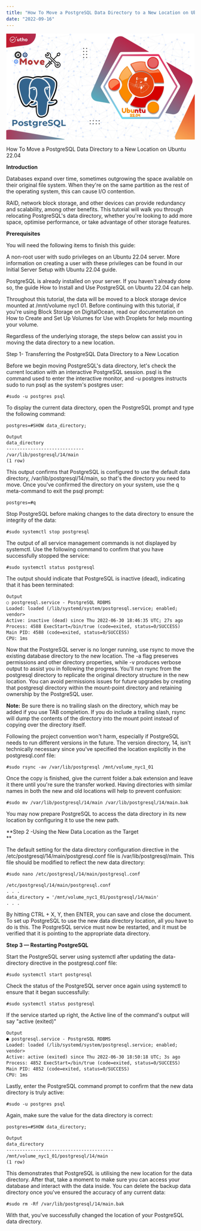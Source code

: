 ```yaml
---
title: "How To Move a PostgreSQL Data Directory to a New Location on Ubuntu 22.04"
date: "2022-09-16"
---
```


![](images/How-To-Move-a-PostgreSQL-Data-Directory-to-a-New-Location-on-Ubuntu-22.04_utho.jpg)

How To Move a PostgreSQL Data Directory to a New Location on Ubuntu 22.04

**Introduction**

Databases expand over time, sometimes outgrowing the space available on their original file system. When they're on the same partition as the rest of the operating system, this can cause I/O contention.

RAID, network block storage, and other devices can provide redundancy and scalability, among other benefits. This tutorial will walk you through relocating PostgreSQL's data directory, whether you're looking to add more space, optimise performance, or take advantage of other storage features.

**Prerequisites**

You will need the following items to finish this guide:

A non-root user with sudo privileges on an Ubuntu 22.04 server. More information on creating a user with these privileges can be found in our Initial Server Setup with Ubuntu 22.04 guide.

PostgreSQL is already installed on your server. If you haven't already done so, the guide How to Install and Use PostgreSQL on Ubuntu 22.04 can help.

Throughout this tutorial, the data will be moved to a block storage device mounted at /mnt/volume nyc1 01. Before continuing with this tutorial, if you're using Block Storage on DigitalOcean, read our documentation on How to Create and Set Up Volumes for Use with Droplets for help mounting your volume.

Regardless of the underlying storage, the steps below can assist you in moving the data directory to a new location.

Step 1- Transferring the PostgreSQL Data Directory to a New Location

Before we begin moving PostgreSQL's data directory, let's check the current location with an interactive PostgreSQL session. psql is the command used to enter the interactive monitor, and -u postgres instructs sudo to run psql as the system's postgres user:

```
#sudo -u postgres psql
```

To display the current data directory, open the PostgreSQL prompt and type the following command:

```
postgres=#SHOW data_directory;
```

```
Output  
data_directory  
----------------------------- 
/var/lib/postgresql/14/main  
(1 row)
```

This output confirms that PostgreSQL is configured to use the default data directory, /var/lib/postgresql/14/main, so that's the directory you need to move. Once you've confirmed the directory on your system, use the q meta-command to exit the psql prompt:

```
postgres=#q
```

Stop PostgreSQL before making changes to the data directory to ensure the integrity of the data:

```
#sudo systemctl stop postgresql
```

The output of all service management commands is not displayed by systemctl. Use the following command to confirm that you have successfully stopped the service:

```
#sudo systemctl status postgresql
```

The output should indicate that PostgreSQL is inactive (dead), indicating that it has been terminated:

```
Output  
○ postgresql.service - PostgreSQL RDBMS  
Loaded: loaded (/lib/systemd/system/postgresql.service; enabled; vendor>  
Active: inactive (dead) since Thu 2022-06-30 18:46:35 UTC; 27s ago  
Process: 4588 ExecStart=/bin/true (code=exited, status=0/SUCCESS)  
Main PID: 4588 (code=exited, status=0/SUCCESS)  
CPU: 1ms
```

Now that the PostgreSQL server is no longer running, use rsync to move the existing database directory to the new location. The -a flag preserves permissions and other directory properties, while -v produces verbose output to assist you in following the progress. You'll run rsync from the postgresql directory to replicate the original directory structure in the new location. You can avoid permissions issues for future upgrades by creating that postgresql directory within the mount-point directory and retaining ownership by the PostgreSQL user.

**Note:** Be sure there is no trailing slash on the directory, which may be added if you use TAB completion. If you do include a trailing slash, rsync will dump the contents of the directory into the mount point instead of copying over the directory itself.

Following the project convention won't harm, especially if PostgreSQL needs to run different versions in the future. The version directory, 14, isn't technically necessary since you've specified the location explicitly in the postgresql.conf file:

```
#sudo rsync -av /var/lib/postgresql /mnt/volume_nyc1_01
```

Once the copy is finished, give the current folder a.bak extension and leave it there until you're sure the transfer worked. Having directories with similar names in both the new and old locations will help to prevent confusion:

```
#sudo mv /var/lib/postgresql/14/main /var/lib/postgresql/14/main.bak
```

You may now prepare PostgreSQL to access the data directory in its new location by configuring it to use the new path.

**Step 2 -Using the New Data Location as the Target  
**

The default setting for the data directory configuration directive in the /etc/postgresql/14/main/postgresql.conf file is /var/lib/postgresql/main. This file should be modified to reflect the new data directory:

```
#sudo nano /etc/postgresql/14/main/postgresql.conf
```

```
/etc/postgresql/14/main/postgresql.conf  
. . .  
data_directory = '/mnt/volume_nyc1_01/postgresql/14/main'  
. . .
```

By hitting CTRL + X, Y, then ENTER, you can save and close the document. To set up PostgreSQL to use the new data directory location, all you have to do is this. The PostgreSQL service must now be restarted, and it must be verified that it is pointing to the appropriate data directory.

**Step 3 — Restarting PostgreSQL**

Start the PostgreSQL server using systemctl after updating the data-directory directive in the postgresql.conf file:

```
#sudo systemctl start postgresql
```

Check the status of the PostgreSQL server once again using systemctl to ensure that it began successfully:

```
#sudo systemctl status postgresql
```

If the service started up right, the Active line of the command's output will say "active (exited)"

```
Output  
● postgresql.service - PostgreSQL RDBMS  
Loaded: loaded (/lib/systemd/system/postgresql.service; enabled; vendor>  
Active: active (exited) since Thu 2022-06-30 18:50:18 UTC; 3s ago  
Process: 4852 ExecStart=/bin/true (code=exited, status=0/SUCCESS)  
Main PID: 4852 (code=exited, status=0/SUCCESS)  
CPU: 1ms
```

Lastly, enter the PostgreSQL command prompt to confirm that the new data directory is truly active:

```
#sudo -u postgres psql
```

Again, make sure the value for the data directory is correct:

```
postgres=#SHOW data_directory;
```

```
Output  
data_directory  
---------------------------------------- 
/mnt/volume_nyc1_01/postgresql/14/main  
(1 row)
```

This demonstrates that PostgreSQL is utilising the new location for the data directory. After that, take a moment to make sure you can access your database and interact with the data inside. You can delete the backup data directory once you've ensured the accuracy of any current data:

```
#sudo rm -Rf /var/lib/postgresql/14/main.bak
```

With that, you've successfully changed the location of your PostgreSQL data directory.
